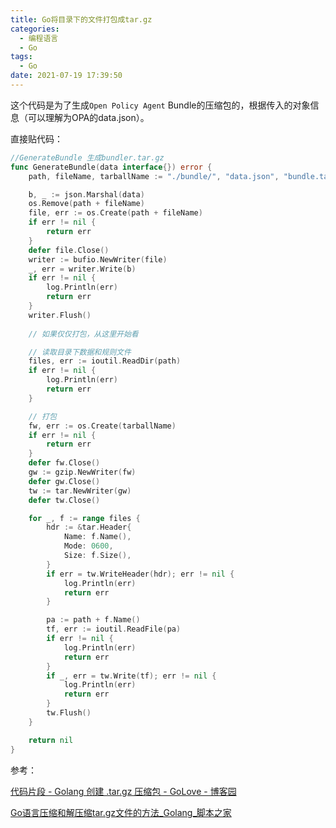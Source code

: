 ```yaml
---
title: Go将目录下的文件打包成tar.gz
categories:
  - 编程语言
  - Go
tags:
  - Go
date: 2021-07-19 17:39:50
---
```


这个代码是为了生成`Open Policy Agent` Bundle的压缩包的，根据传入的对象信息（可以理解为OPA的data.json）。

直接贴代码：

```go
//GenerateBundle 生成bundler.tar.gz
func GenerateBundle(data interface{}) error {
	path, fileName, tarballName := "./bundle/", "data.json", "bundle.tar.gz"

	b, _ := json.Marshal(data)
	os.Remove(path + fileName)
	file, err := os.Create(path + fileName)
	if err != nil {
		return err
	}
	defer file.Close()
	writer := bufio.NewWriter(file)
	_, err = writer.Write(b)
	if err != nil {
		log.Println(err)
		return err
	}
	writer.Flush()
    
    // 如果仅仅打包，从这里开始看

	// 读取目录下数据和规则文件
	files, err := ioutil.ReadDir(path)
	if err != nil {
		log.Println(err)
		return err
	}

	// 打包
	fw, err := os.Create(tarballName)
	if err != nil {
		return err
	}
	defer fw.Close()
	gw := gzip.NewWriter(fw)
	defer gw.Close()
	tw := tar.NewWriter(gw)
	defer tw.Close()

	for _, f := range files {
		hdr := &tar.Header{
			Name: f.Name(),
			Mode: 0600,
			Size: f.Size(),
		}
		if err = tw.WriteHeader(hdr); err != nil {
			log.Println(err)
			return err
		}

		pa := path + f.Name()
		tf, err := ioutil.ReadFile(pa)
		if err != nil {
			log.Println(err)
			return err
		}
		if _, err = tw.Write(tf); err != nil {
			log.Println(err)
			return err
		}
		tw.Flush()
	}

	return nil
}
```



参考：

[代码片段 - Golang 创建 .tar.gz 压缩包 - GoLove - 博客园](https://www.cnblogs.com/golove/p/3454630.html)

[Go语言压缩和解压缩tar.gz文件的方法_Golang_脚本之家](https://www.jb51.net/article/61287.htm)

